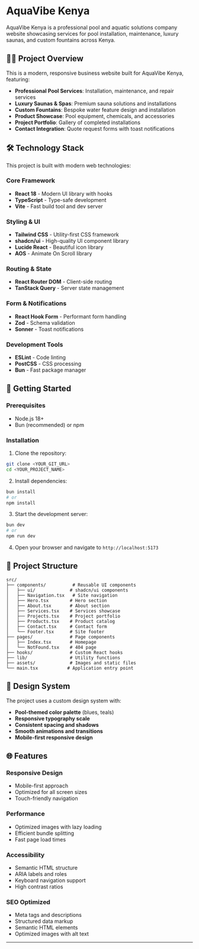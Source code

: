 # AquaVibe Kenya

AquaVibe Kenya is a professional pool and aquatic solutions company website showcasing services for pool installation, maintenance, luxury saunas, and custom fountains across Kenya.

## 🏊‍♂️ Project Overview

This is a modern, responsive business website built for AquaVibe Kenya, featuring:

- **Professional Pool Services**: Installation, maintenance, and repair services
- **Luxury Saunas & Spas**: Premium sauna solutions and installations  
- **Custom Fountains**: Bespoke water feature design and installation
- **Product Showcase**: Pool equipment, chemicals, and accessories
- **Project Portfolio**: Gallery of completed installations
- **Contact Integration**: Quote request forms with toast notifications

## 🛠️ Technology Stack

This project is built with modern web technologies:

### Core Framework
- **React 18** - Modern UI library with hooks
- **TypeScript** - Type-safe development 
- **Vite** - Fast build tool and dev server

### Styling & UI
- **Tailwind CSS** - Utility-first CSS framework
- **shadcn/ui** - High-quality UI component library
- **Lucide React** - Beautiful icon library
- **AOS** - Animate On Scroll library

### Routing & State
- **React Router DOM** - Client-side routing
- **TanStack Query** - Server state management

### Form & Notifications  
- **React Hook Form** - Performant form handling
- **Zod** - Schema validation
- **Sonner** - Toast notifications

### Development Tools
- **ESLint** - Code linting
- **PostCSS** - CSS processing
- **Bun** - Fast package manager

## 🚀 Getting Started

### Prerequisites
- Node.js 18+ 
- Bun (recommended) or npm

### Installation

1. Clone the repository:
```bash
git clone <YOUR_GIT_URL>
cd <YOUR_PROJECT_NAME>
```

2. Install dependencies:
```bash
bun install
# or
npm install
```

3. Start the development server:
```bash
bun dev
# or
npm run dev
```

4. Open your browser and navigate to `http://localhost:5173`

## 📁 Project Structure

```
src/
├── components/          # Reusable UI components
│   ├── ui/             # shadcn/ui components
│   ├── Navigation.tsx   # Site navigation
│   ├── Hero.tsx        # Hero section
│   ├── About.tsx       # About section
│   ├── Services.tsx    # Services showcase
│   ├── Projects.tsx    # Project portfolio
│   ├── Products.tsx    # Product catalog
│   ├── Contact.tsx     # Contact form
│   └── Footer.tsx      # Site footer
├── pages/              # Page components
│   ├── Index.tsx       # Homepage
│   └── NotFound.tsx    # 404 page
├── hooks/              # Custom React hooks
├── lib/                # Utility functions
├── assets/             # Images and static files
└── main.tsx           # Application entry point
```

## 🎨 Design System

The project uses a custom design system with:
- **Pool-themed color palette** (blues, teals)
- **Responsive typography scale**
- **Consistent spacing and shadows**
- **Smooth animations and transitions**
- **Mobile-first responsive design**

## 🌐 Features

### Responsive Design
- Mobile-first approach
- Optimized for all screen sizes
- Touch-friendly navigation

### Performance
- Optimized images with lazy loading
- Efficient bundle splitting
- Fast page load times

### Accessibility
- Semantic HTML structure
- ARIA labels and roles
- Keyboard navigation support
- High contrast ratios

### SEO Optimized
- Meta tags and descriptions
- Structured data markup
- Semantic HTML elements
- Optimized images with alt text


---

